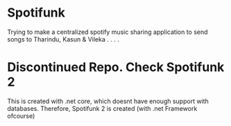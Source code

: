 # Spotifunk
Trying to make a centralized spotify music sharing application to send songs to Tharindu, Kasun &amp; Vileka
.
.
.
.
# Discontinued Repo. Check Spotifunk 2
This is created with .net core, which doesnt have enough support with databases. Therefore, Spotifunk 2 is created (with .net Framework ofcourse)
